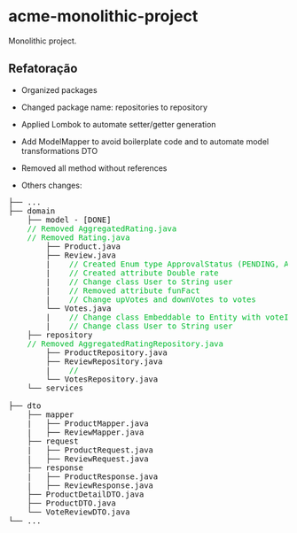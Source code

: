 # acme-monolithic-project
 Monolithic project.

 ## Refatoração
 - Organized packages
 - Changed package name: repositories to repository
 - Applied Lombok to automate setter/getter generation
 - Add ModelMapper to avoid boilerplate code and to automate model transformations DTO
 - Removed all method without references
 

 - Others changes:
 
<pre>
├── ...
├── domain                    
    ├── model - [DONE]
    <span style="color: rgb(0,187,47)">// Removed AggregatedRating.java</span>
    <span style="color: rgb(0,187,47)">// Removed Rating.java</span>
        ├── Product.java    
        ├── Review.java         
        |    <span style="color: rgb(0,187,47)">// Created Enum type ApprovalStatus (PENDING, APPROVED, REJECTED)</span>
        |    <span style="color: rgb(0,187,47)">// Created attribute Double rate</span> 
        |    <span style="color: rgb(0,187,47)">// Change class User to String user</span>        
        |    <span style="color: rgb(0,187,47)">// Removed attribute funFact</span>    
        |    <span style="color: rgb(0,187,47)">// Change upVotes and downVotes to votes</span>       
        └── Votes.java 
        |    <span style="color: rgb(0,187,47)">// Change class Embeddable to Entity with voteId</span>   
        |    <span style="color: rgb(0,187,47)">// Change class User to String user</span>               
    ├── repository   
    <span style="color: rgb(0,187,47)">// Removed AggregatedRatingRepository.java</span>
        ├── ProductRepository.java    
        ├── ReviewRepository.java
        |    <span style="color: rgb(0,187,47)">// </span>
        └── VotesRepository.java      
    └── services  
    
├── dto                    
    ├── mapper  
    |   ├── ProductMapper.java  
    |   ├── ReviewMapper.java
    ├── request
    |   ├── ProductRequest.java  
    |   ├── ReviewRequest.java
    ├── response
    |   ├── ProductResponse.java  
    |   ├── ReviewResponse.java
    ├── ProductDetailDTO.java
    ├── ProductDTO.java
    └── VoteReviewDTO.java    
└── ...
</pre>